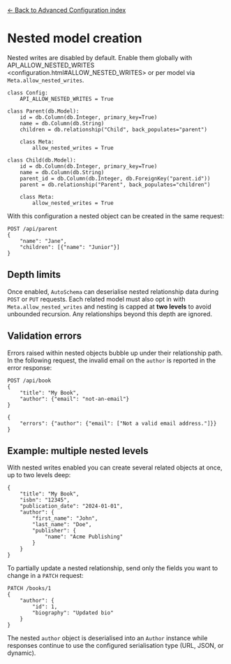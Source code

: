 [← Back to Advanced Configuration index](index.md)

# Nested model creation
Nested writes are disabled by default. Enable them globally with
API_ALLOW_NESTED_WRITES <configuration.html#ALLOW_NESTED_WRITES> or per model via
`Meta.allow_nested_writes`.
```
class Config:
    API_ALLOW_NESTED_WRITES = True

class Parent(db.Model):
    id = db.Column(db.Integer, primary_key=True)
    name = db.Column(db.String)
    children = db.relationship("Child", back_populates="parent")

    class Meta:
        allow_nested_writes = True

class Child(db.Model):
    id = db.Column(db.Integer, primary_key=True)
    name = db.Column(db.String)
    parent_id = db.Column(db.Integer, db.ForeignKey("parent.id"))
    parent = db.relationship("Parent", back_populates="children")

    class Meta:
        allow_nested_writes = True
```
With this configuration a nested object can be created in the same request:
```
POST /api/parent
{
    "name": "Jane",
    "children": [{"name": "Junior"}]
}
```

## Depth limits
Once enabled, `AutoSchema` can deserialise nested relationship data during
`POST` or `PUT` requests. Each related model must also opt in with
`Meta.allow_nested_writes` and nesting is capped at **two levels** to avoid
unbounded recursion. Any relationships beyond this depth are ignored.

## Validation errors
Errors raised within nested objects bubble up under their relationship path.
In the following request, the invalid email on the `author` is reported in
the error response:
```
POST /api/book
{
    "title": "My Book",
    "author": {"email": "not-an-email"}
}

{
    "errors": {"author": {"email": ["Not a valid email address."]}}
}
```

## Example: multiple nested levels
With nested writes enabled you can create several related objects at once,
up to two levels deep:
```
{
    "title": "My Book",
    "isbn": "12345",
    "publication_date": "2024-01-01",
    "author": {
        "first_name": "John",
        "last_name": "Doe",
        "publisher": {
            "name": "Acme Publishing"
        }
    }
}
```
To partially update a nested relationship, send only the fields you want to
change in a `PATCH` request:
```
PATCH /books/1
{
    "author": {
        "id": 1,
        "biography": "Updated bio"
    }
}
```
The nested `author` object is deserialised into an `Author` instance while
responses continue to use the configured serialisation type (URL, JSON, or
dynamic).

